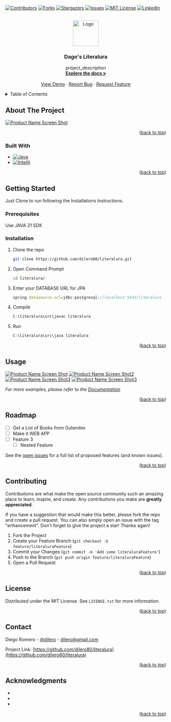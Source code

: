 <!-- PROJECT SHIELDS -->
<!--
*** I'm using markdown "reference style" links for readability.
*** Reference links are enclosed in brackets [ ] instead of parentheses ( ).
*** See the bottom of this document for the declaration of the reference variables
*** for contributors-url, forks-url, etc. This is an optional, concise syntax you may use.
*** https://www.markdownguide.org/basic-syntax/#reference-style-links
-->
[![Contributors][contributors-shield]][contributors-url]
[![Forks][forks-shield]][forks-url]
[![Stargazers][stars-shield]][stars-url]
[![Issues][issues-shield]][issues-url]
[![MIT License][license-shield]][license-url]
[![LinkedIn][linkedin-shield]][linkedin-url]



<!-- PROJECT LOGO -->
<br />
<div align="center">
  <a href="https://github.com/dilero80/literalura">
    <img src="img/badge literalura.png" alt="Logo" width="80" height="80">
  </a>

<h3 align="center">Dago's Literalura</h3>

  <p align="center">
    project_description
    <br />
    <a href="https://github.com/dilero80/literalura"><strong>Explore the docs »</strong></a>
    <br />
    <br />
    <a href="https://github.com/dilero80/literalura">View Demo</a>
    ·
    <a href="https://github.com/dilero80/literalura/issues/new?labels=bug&template=bug-report---.md">Report Bug</a>
    ·
    <a href="https://github.com/dilero80/literalura/issues/new?labels=enhancement&template=feature-request---.md">Request Feature</a>
  </p>
</div>



<!-- TABLE OF CONTENTS -->
<details>
  <summary>Table of Contents</summary>
  <ol>
    <li>
      <a href="#about-the-project">About The Project</a>
      <ul>
        <li><a href="#built-with">Built With</a></li>
      </ul>
    </li>
    <li>
      <a href="#getting-started">Getting Started</a>
      <ul>
        <li><a href="#prerequisites">Prerequisites</a></li>
        <li><a href="#installation">Installation</a></li>
      </ul>
    </li>
    <li><a href="#usage">Usage</a></li>
    <li><a href="#roadmap">Roadmap</a></li>
    <li><a href="#contributing">Contributing</a></li>
    <li><a href="#license">License</a></li>
    <li><a href="#contact">Contact</a></li>
    <li><a href="#acknowledgments">Acknowledgments</a></li>
  </ol>
</details>



<!-- ABOUT THE PROJECT -->
## About The Project

[![Product Name Screen Shot][product-screenshot]](https://github.com/dilero80/literalura)
<p align="right">(<a href="#readme-top">back to top</a>)</p>



### Built With

* [![Java][Java]][Java-url]
* [![Intellij][Intellij]][Intellij-url]


<p align="right">(<a href="#readme-top">back to top</a>)</p>



<!-- GETTING STARTED -->
## Getting Started

Just Clone to run following the Installations Instructions.

### Prerequisites

Use JAVA 21 SDK

### Installation

1. Clone the repo
   ```sh
   git clone https://github.com/dilero80/literalura.git
   ```
2. Open Command Prompt
   ```sh
   cd literalura/  
   ```
4. Enter your DATABASE URL for JPA 
   ```js
   spring.datasource.url=jdbc:postgresql://localhost:5433/literalura
   ```
5. Compile
   ```js
   C:\literalura\src\javac literalura
   ```
5. Run
   ```js
   C:\literalura\src\java literalura
   ```

<p align="right">(<a href="#readme-top">back to top</a>)</p>



<!-- USAGE EXAMPLES -->
## Usage

[![Product Name Screen Shot][product-screenshot]](https://github.com/dilero80/literalura)
[![Product Name Screen Shot2][product-screenshot2]](https://github.com/dilero80/literalura)
[![Product Name Screen Shot3][product-screenshot3]](https://github.com/dilero80/literalura)
[![Product Name Screen Shot3][product-screenshot4]](https://github.com/dilero80/literalura)

_For more examples, please refer to the [Documentation](https://example.com)_

<p align="right">(<a href="#readme-top">back to top</a>)</p>



<!-- ROADMAP -->
## Roadmap

- [ ] Get a List of Books from Gutendex
- [ ] Make it WEB APP
- [ ] Feature 3
    - [ ] Nested Feature

See the [open issues](https://github.com/dilero80/literalura/issues) for a full list of proposed features (and known issues).

<p align="right">(<a href="#readme-top">back to top</a>)</p>



<!-- CONTRIBUTING -->
## Contributing

Contributions are what make the open source community such an amazing place to learn, inspire, and create. Any contributions you make are **greatly appreciated**.

If you have a suggestion that would make this better, please fork the repo and create a pull request. You can also simply open an issue with the tag "enhancement".
Don't forget to give the project a star! Thanks again!

1. Fork the Project
2. Create your Feature Branch (`git checkout -b feature/literaluraFeature`)
3. Commit your Changes (`git commit -m 'Add some literaluraFeature'`)
4. Push to the Branch (`git push origin feature/literaluraFeature`)
5. Open a Pull Request

<p align="right">(<a href="#readme-top">back to top</a>)</p>



<!-- LICENSE -->
## License

Distributed under the MIT License. See `LICENSE.txt` for more information.

<p align="right">(<a href="#readme-top">back to top</a>)</p>



<!-- CONTACT -->
## Contact

Diego Romero - [@dilero](https://twitter.com/twitter_handle) - dilero@gmail.com

Project Link: [https://github.com/dilero80/literalura](https://github.com/dilero80/literalura)


<p align="right">(<a href="#readme-top">back to top</a>)</p>



<!-- ACKNOWLEDGMENTS -->
## Acknowledgments

* []()
* []()
* []()

<p align="right">(<a href="#readme-top">back to top</a>)</p>



<!-- MARKDOWN LINKS & IMAGES -->
<!-- https://www.markdownguide.org/basic-syntax/#reference-style-links -->
[contributors-shield]: https://img.shields.io/github/contributors/dilero80/literalura.svg?style=for-the-badge
[contributors-url]: https://github.com/dilero80/literalura/graphs/contributors
[forks-shield]: https://img.shields.io/github/forks/dilero80/literalura.svg?style=for-the-badge
[forks-url]: https://github.com/dilero80/literalura/network/members
[stars-shield]: https://img.shields.io/github/stars/dilero80/literalura.svg?style=for-the-badge
[stars-url]: https://github.com/dilero80/literalura/stargazers
[issues-shield]: https://img.shields.io/github/issues/dilero80/literalura.svg?style=for-the-badge
[issues-url]: https://github.com/dilero80/literalura/issues
[license-shield]: https://img.shields.io/github/license/dilero80/literalura.svg?style=for-the-badge
[license-url]: https://github.com/dilero80/literalura/blob/master/LICENSE.txt
[linkedin-shield]: https://img.shields.io/badge/-LinkedIn-black.svg?style=for-the-badge&logo=linkedin&colorB=555
[linkedin-url]: https://linkedin.com/in/dilero
[product-screenshot]: img/menu1.png
[product-screenshot2]: img/menu2.png
[product-screenshot3]: img/response.png
[product-screenshot4]: img/response.png
[Java]: https://img.shields.io/badge/Java-ED8B00?style=for-the-badge&logo=openjdk&logoColor=white
[Java-url]: https://www.java.com/
[IntelliJ]: https://img.shields.io/badge/Intellij%20Idea-000?logo=intellij-idea&style=for-the-badge
[Intellij-url]: https://www.jetbrains.com/es-es/idea/

